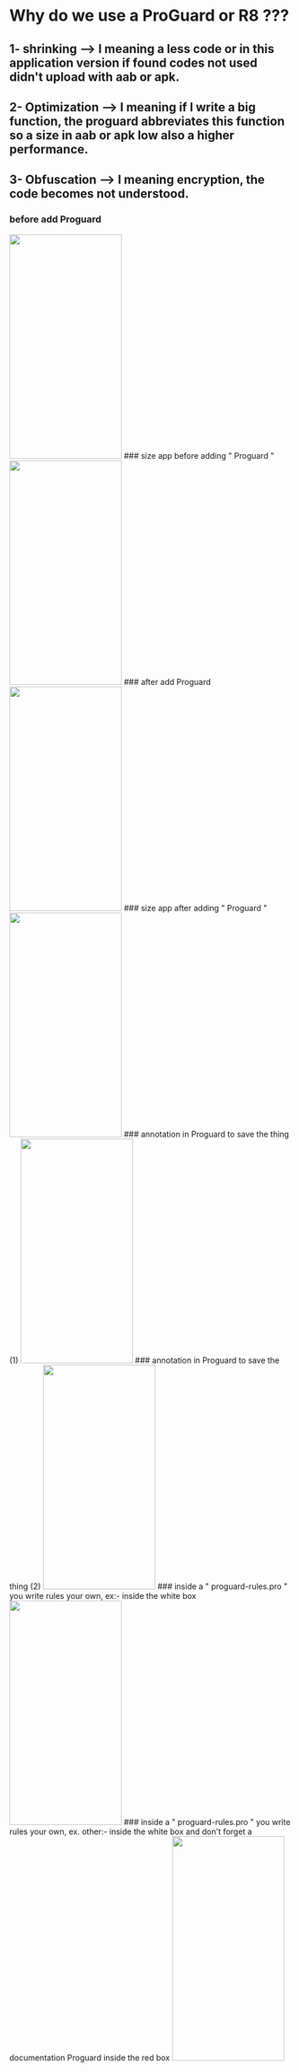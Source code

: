 # Why do we use a ProGuard or R8 ???

## 1- shrinking --> I meaning a less code or in this application version if found codes not used didn't upload with aab or apk.
## 2- Optimization --> I meaning if I write a big function, the proguard abbreviates this function so a size in aab or apk low also a higher performance.
## 3- Obfuscation --> I meaning encryption, the code becomes not understood.

### before add Proguard
<img src = "" width = "200" height = "400">
### size app before adding " Proguard "
<img src = "" width = "200" height = "400">
### after add Proguard
<img src = "" width = "200" height = "400"> 
### size app after adding " Proguard "
<img src = "" width = "200" height = "400">
### annotation in Proguard to save the thing (1)
<img src = "" width = "200" height = "400">
### annotation in Proguard to save the thing (2)
<img src = "" width = "200" height = "400">
### inside a " proguard-rules.pro " you write rules your own, ex:- inside the white box
<img src = "" width = "200" height = "400">
### inside a " proguard-rules.pro " you write rules your own, ex. other:- inside the white box and don't forget a documentation Proguard inside the red box
<img src = "" width = "200" height = "400">
